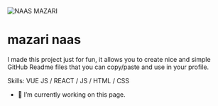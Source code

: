 


![NAAS MAZARI](https://user-images.githubusercontent.com/42710710/208281023-44bd9bbb-e9e1-4242-96af-38433b09a2a5.png)




# mazari naas

I made this project just for fun, it allows you to create nice and simple GitHub Readme files that you can copy/paste and use in your profile.

Skills: VUE JS / REACT / JS / HTML / CSS

- 🔭 I’m currently working on this page. 






